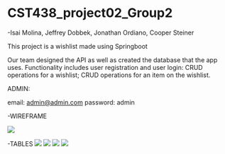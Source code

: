 # CST438_project02_Group2

-Isai Molina, Jeffrey Dobbek, Jonathan Ordiano, Cooper Steiner

This project is a wishlist made using Springboot

Our team designed the API as well as created the database that the app uses. Functionality includes user registration and user login: CRUD operations for a wishlist; CRUD operations for an item on the wishlist.

ADMIN:

email: admin@admin.com
password: admin

-WIREFRAME

![](https://i.imgur.com/KZ7MJIb.png)

-TABLES
![](https://i.imgur.com/g1VnNSi.png)
![](https://i.imgur.com/NwSCAtm.png)
![](https://i.imgur.com/0hbLd9r.png)
![](https://i.imgur.com/YvlG8jb.png)

